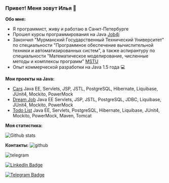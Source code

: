### Привет! Меня зовут Илья 👋


**Обо мне:**

- Я программист, живу и работаю в Санкт-Петербурге
- Прошел курсы программирования на Java [Job4j](https://job4j.ru/)
- Закончил "Мурманский Государственный Технический Университет" по специальности "Программное обеспечение вычислительной техники и автоматизированных систем", а также аспирантуру по специальности "Математическое моделирование, численные методы и комплексы программ" [MSTU](http://eng.mstu.edu.ru/)
- Опыт коммерческой разработки на Java 1.5 года :computer:


**Мои проекты на Java:**

- [Cars](https://github.com/ilyapavlovru/job4j_cars) Java EE, Servlets, JSP, JSTL, PostgreSQL, Hibernate, Liquibase, JUnit4, Mockito, PowerMock
- [Dream Job](https://github.com/ilyapavlovru/job4j_dreamjob) Java EE Servlets, JSP, JSTL, PostgreSQL, JDBC, Liquibase, JUnit4, Mockito, PowerMock
- [Todo List](https://github.com/ilyapavlovru/job4j_todo) Java EE, Servlets, PostgreSQL, Hibernate, Liquibase, JUnit4, Mockito, PowerMock, Maven, Tomcat


**Моя статистика:**

![Github stats](https://github-readme-stats.vercel.app/api?username=ilyapavlovru&hide=stars,prs,issues,contribs)


**Контакты:**
![github](https://img.shields.io/badge/GitHub-000000?style=for-the-badge&logo=GitHub&logoColor=white)

![telegram](https://img.shields.io/badge/Telegram-gray?style=for-the-badge&logo=Telegram&logoColor=gray)

[![LinkedIn Badge](https://img.shields.io/badge/LinkedIn-Profile-informational?style=flat&logo=linkedin&logoColor=white&color=0D76A8)](https://www.linkedin.com/in/braydon-coyer/)

[![Telegram Badge](https://img.shields.io/badge/Telegram-Profile-informational?style=flat&logo=Telegram&logoColor=white&color=26A5E4)](https://www.linkedin.com/in/braydon-coyer/)

<!-- **ilyapavlovru/ilyapavlovru** is a ✨ _special_ ✨ repository because its `README.md` (this file) appears on your GitHub profile.

Here are some ideas to get you started:

- 🔭 I’m currently working on ...
- 🌱 I’m currently learning ...
- 👯 I’m looking to collaborate on ...
- 🤔 I’m looking for help with ...
- 💬 Ask me about ...
- 📫 How to reach me: ...
- 😄 Pronouns: ...
- ⚡ Fun fact: ...
 -->
